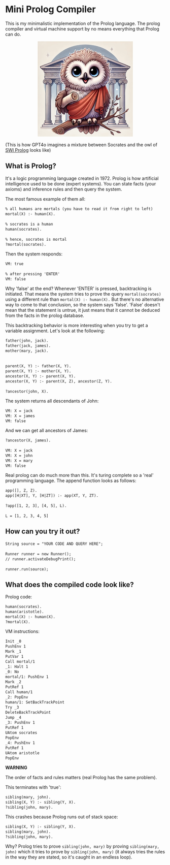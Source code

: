 
# Mini Prolog Compiler

This is my minimalistic implementation of the Prolog language.
The prolog compiler and virtual machine support by no means
everything that Prolog can do.

<p align="center">
<img src="img/LittleSokrates.webp" alt="drawing" width="300"/>
</p>

(This is how GPT4o imagines a mixture between Socrates and
the owl of [SWI Prolog](https://www.swi-prolog.org/) looks like)

## What is Prolog?

It's a logic programming language created in 1972. Prolog
is how artificial intelligence used to be done (expert systems).
You can state facts (your axioms) and inference rules
and then query the system.

The most famous example of them all:
```
% all humans are mortals (you have to read it from right to left)
mortal(X) :- human(X).

% socrates is a human
human(socrates).

% hence, socrates is mortal
?mortal(socrates).
```

Then the system responds:
```
VM: true

% after pressing 'ENTER'
VM: false
```

Why 'false' at the end? Whenever 'ENTER' is
pressed, backtracking is initiated. That means
the system tries to prove the query ```mortal(socrates)```
using a different rule than ```mortal(X) :- human(X).```
But there's no alternative way to come to that conclusion,
so the system says 'false'. 'False' doesn't mean that the
statement is untrue, it just means that it cannot be deduced
from the facts in the prolog database.

This backtracking behavior is more interesting
when you try to get a variable assignment.
Let's look at the following:

```
father(john, jack).
father(jack, james).
mother(mary, jack).


parent(X, Y) :- father(X, Y).
parent(X, Y) :- mother(X, Y).
ancestor(X, Y) :- parent(X, Y).
ancestor(X, Y) :- parent(X, Z), ancestor(Z, Y).

?ancestor(john, X).
```

The system returns all descendants of John:
```
VM: X = jack
VM: X = james
VM: false
```

And we can get all ancestors of James:
```
?ancestor(X, james).

VM: X = jack
VM: X = john
VM: X = mary
VM: false
```

Real prolog can do much more than this.
It's turing complete so a 'real' programming language.
The append function looks as follows:

```
app([], Z, Z).
app([H|XT], Y, [H|ZT]) :- app(XT, Y, ZT).

?app([1, 2, 3], [4, 5], L).

L = [1, 2, 3, 4, 5]
```

## How can you try it out?

```
String source = "YOUR CODE AND QUERY HERE";

Runner runner = new Runner();
// runner.activateDebugPrint();

runner.run(source);
```

## What does the compiled code look like?

Prolog code:
```
human(socrates).
human(aristotle).
mortal(X) :- human(X).
?mortal(X).
```

VM instructions:
```
Init _0
PushEnv 1
Mark _1
PutVar 1
Call mortal/1
_1: Halt 1
_0: No
mortal/1: PushEnv 1
Mark _2
PutRef 1
Call human/1
_2: PopEnv
human/1: SetBackTrackPoint
Try _3
DeleteBackTrackPoint
Jump _4
_3: PushEnv 1
PutRef 1
UAtom socrates
PopEnv
_4: PushEnv 1
PutRef 1
UAtom aristotle
PopEnv
```

**WARNING**

The order of facts and rules matters (real Prolog has
the same problem).

This terminates with 'true':
```
sibling(mary, john).
sibling(X, Y) :- sibling(Y, X).
?sibling(john, mary).
```

This crashes because Prolog runs out of stack space:
```
sibling(X, Y) :- sibling(Y, X).
sibling(mary, john).
?sibling(john, mary).
```
Why? Prolog tries to prove ```sibling(john, mary)``` by
proving ```sibling(mary, john)``` which it tries to
prove by ```sibling(john, mary)``` (it always tries the rules
in the way they are stated, so it's caught in an endless loop).
